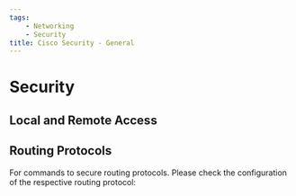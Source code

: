 ```yaml
---
tags:
    - Networking
    - Security
title: Cisco Security - General
---
```

# Security
## Local and Remote Access

## Routing Protocols
For commands to secure routing protocols. Please check the configuration of the respective routing protocol:
